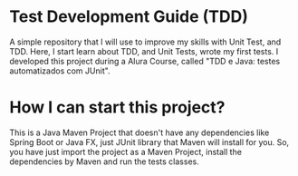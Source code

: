 # Test Development Guide (TDD)
A simple repository that I will use to improve my skills with Unit Test, and TDD. Here, I start learn about TDD, and Unit Tests, wrote my first tests.
I developed this project during a Alura Course, called "TDD e Java: testes automatizados com JUnit".
# How I can start this project?
This is a Java Maven Project that doesn't have any dependencies like Spring Boot or Java FX, just JUnit library that Maven will install for you.
So, you have just import the project as a Maven Project, install the dependencies by Maven and run the tests classes.
